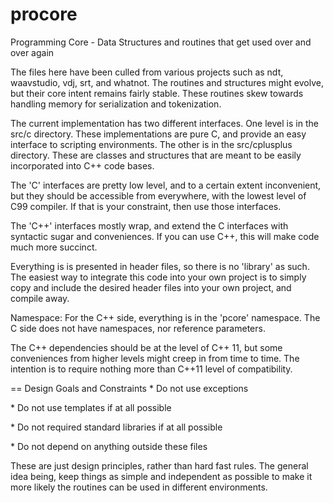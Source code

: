 # procore
Programming Core - Data Structures and routines that get used over and over again


The files here have been culled from various projects such as ndt, waavstudio, vdj, srt, and whatnot.  The routines and structures might evolve, but their core intent remains fairly stable.  These routines skew towards handling memory for serialization and tokenization.<p>

The current implementation has two different interfaces.  One level is in the src/c directory.  These implementations are pure C, and provide an easy interface to scripting environments.  The other is in the src/cplusplus directory.  These are classes and structures that are meant to be easily incorporated into C++
code bases.<p>

The 'C' interfaces are pretty low level, and to a certain extent inconvenient, but they should be accessible
from everywhere, with the lowest level of C99 compiler.  If that is your constraint, then use those 
interfaces.<p>

The 'C++' interfaces mostly wrap, and extend the C interfaces with syntactic sugar and conveniences.  If you
can use C++, this will make code much more succinct.<p>

Everything is is presented in header files, so there is no 'library' as such.  The easiest way to integrate this code into your own project is to simply copy and include the desired header files into your own project, and compile away.<p>

Namespace:  For the C++ side, everything is in the 'pcore' namespace.  The C side does not have namespaces, nor reference parameters.<p>

The C++ dependencies should be at the level of C++ 11, but some conveniences from higher levels might creep in from time to time.  The intention is to require nothing more than C++11 level of compatibility.<p>


== Design Goals and Constraints
    * Do not use exceptions<p>
    * Do not use templates if at all possible<p>
    * Do not required standard libraries if at all possible<p>
    * Do not depend on anything outside these files<p>

These are just design principles, rather than hard fast rules.  The general idea being, keep things as simple and independent as possible to make it more likely the routines can be used in different environments.<p>
